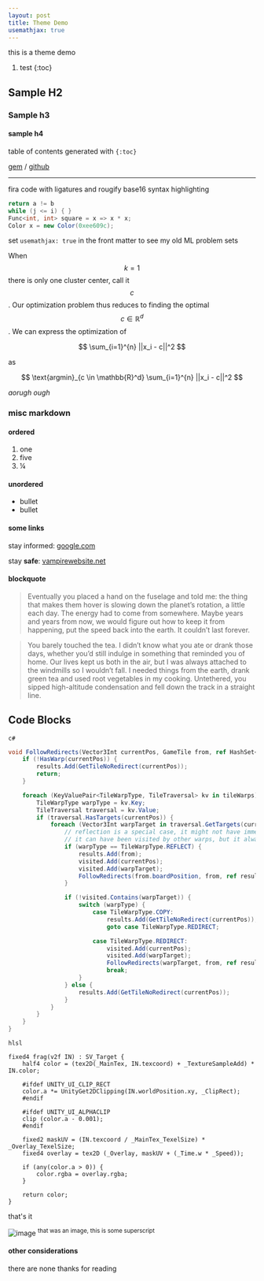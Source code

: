 ```yaml
---
layout: post
title: Theme Demo
usemathjax: true
---
```


this is a theme demo


1. test
{:toc}

## Sample H2
### Sample h3
#### sample h4

table of contents generated with `{:toc}`

[gem](https://rubygems.org/gems/crane-theme) / [github](https://github.com/garzaa/crane-theme)

---

fira code with ligatures and rougify base16 syntax highlighting

```c#
return a != b
while (j <= i) { }
Func<int, int> square = x => x * x;
Color x = new Color(0xee609c);
```
set `usemathjax: true` in the front matter to see my old ML problem sets

  When $$k=1$$ there is only one cluster center, call it $$c$$. Our optimization problem thus reduces to finding the optimal $$c \in \mathbb{R}^d$$. We can express the optimization of
  
  $$ 
  \sum_{i=1}^{n} ||x_i - c||^2
  $$
  
  as
  
   $$ 
  \text{argmin}_{c \in \mathbb{R}^d} \sum_{i=1}^{n} ||x_i - c||^2
  $$
  
_aorugh ough_

### misc markdown
#### ordered

1. one
1. five
1. ¼

#### unordered

- bullet
- bullet

#### some links
stay informed: [google.com](https://google.com)

stay **safe**: [vampirewebsite.net](http://vampirewebsite.net/)

#### blockquote
> Eventually you placed a hand on the fuselage and told me: the thing that makes them hover is slowing down the planet’s rotation, a little each day. The energy had to come from somewhere. Maybe years and years from now, we would figure out how to keep it from happening, put the speed back into the earth. It couldn’t last forever.

> You barely touched the tea. I didn’t know what you ate or drank those days, whether you’d still indulge in something that reminded you of home. Our lives kept us both in the air, but I was always attached to the windmills so I wouldn’t fall. I needed things from the earth, drank green tea and used root vegetables in my cooking. Untethered, you sipped high-altitude condensation and fell down the track in a straight line.

## Code Blocks

`c#`
```c#
void FollowRedirects(Vector3Int currentPos, GameTile from, ref HashSet<GameTile> results, HashSet<Vector3Int> visited) {
	if (!HasWarp(currentPos)) {
		results.Add(GetTileNoRedirect(currentPos));
		return;
	}

	foreach (KeyValuePair<TileWarpType, TileTraversal> kv in tileWarps) {
		TileWarpType warpType = kv.Key;
		TileTraversal traversal = kv.Value;
		if (traversal.HasTargets(currentPos)) {
			foreach (Vector3Int warpTarget in traversal.GetTargets(currentPos)) {
				// reflection is a special case, it might not have immediate neighbors
				// it can have been visited by other warps, but it always needs to hit the reflection here
				if (warpType == TileWarpType.REFLECT) {
					results.Add(from);
					visited.Add(currentPos);
					visited.Add(warpTarget);
					FollowRedirects(from.boardPosition, from, ref results, visited);
				}

				if (!visited.Contains(warpTarget)) {
					switch (warpType) {
						case TileWarpType.COPY:
							results.Add(GetTileNoRedirect(currentPos));
							goto case TileWarpType.REDIRECT;

						case TileWarpType.REDIRECT:
							visited.Add(currentPos);
							visited.Add(warpTarget);
							FollowRedirects(warpTarget, from, ref results, visited);
							break;
					}
				} else {
					results.Add(GetTileNoRedirect(currentPos));
				}
			}
		}
	}
}

```

`hlsl`
```hlsl
fixed4 frag(v2f IN) : SV_Target {
	half4 color = (tex2D(_MainTex, IN.texcoord) + _TextureSampleAdd) * IN.color;

	#ifdef UNITY_UI_CLIP_RECT
	color.a *= UnityGet2DClipping(IN.worldPosition.xy, _ClipRect);
	#endif

	#ifdef UNITY_UI_ALPHACLIP
	clip (color.a - 0.001);
	#endif

	fixed2 maskUV = (IN.texcoord / _MainTex_TexelSize) * _Overlay_TexelSize;
	fixed4 overlay = tex2D (_Overlay, maskUV + (_Time.w * _Speed));

	if (any(color.a > 0)) {
		color.rgba = overlay.rgba;
	}

	return color;
}
```
that's it 

![image](https://64.media.tumblr.com/e12227b5c91676c0b3aeafe9d4738c68/3246a312a009689b-56/s1280x1920/cbf9b8abc0173ff7d8220968963fdb581c8e8a56.png)
<sup>that was an image, this is some superscript</sup>

#### other considerations
there are none thanks for reading


